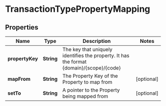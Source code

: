 

# TransactionTypePropertyMapping


## Properties

Name | Type | Description | Notes
------------ | ------------- | ------------- | -------------
**propertyKey** | **String** | The key that uniquely identifies the property. It has the format {domain}/{scope}/{code} | 
**mapFrom** | **String** | The Property Key of the Property to map from |  [optional]
**setTo** | **String** | A pointer to the Property being mapped from |  [optional]



